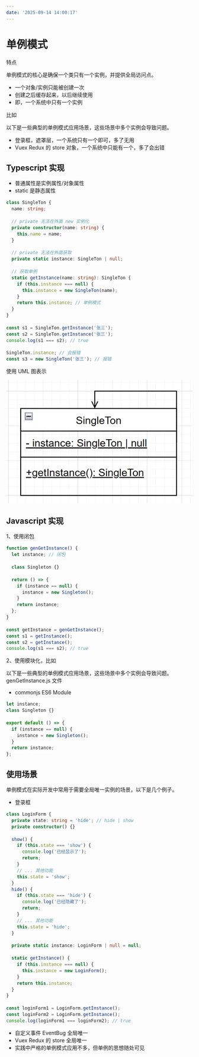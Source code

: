 ```yaml
---
date: '2025-09-14 14:00:17'
---
```


# 单例模式

特点

单例模式的核心是确保一个类只有一个实例，并提供全局访问点。

- 一个对象/实例只能被创建一次
- 创建之后缓存起来，以后继续使用
- 即，一个系统中只有一个实例

比如

以下是一些典型的单例模式应用场景，这些场景中多个实例会导致问题。

- 登录框，遮罩层，一个系统只有一个即可，多了无用
- Vuex Redux 的 store 对象，一个系统中只能有一个，多了会出错

## Typescript 实现

- 普通属性是实例属性/对象属性
- static 是静态属性

```ts
class SingleTon {
  name: string;

  // private 无法在外面 new 实例化
  private constructor(name: string) {
    this.name = name;
  }

  // private 无法在外面获取
  private static instance: SingleTon | null;

  // 获取单例
  static getInstance(name: string): SingleTon {
    if (this.instance === null) {
      this.instance = new SingleTon(name);
    }
    return this.instance; // 单例模式
  }
}

const s1 = SingleTon.getInstance('张三');
const s2 = SingleTon.getInstance('张三');
console.log(s1 === s2); // true

SingleTon.instance; // 会报错
const s3 = new SingleTon('张三'); // 报错
```

使用 UML 图表示

![alt text](./images/29511-01.png)

## Javascript 实现

1、使用闭包

```js
function genGetInstance() {
  let instance; // 闭包

  class Singleton {}

  return () => {
    if (instance == null) {
      instance = new Singleton();
    }
    return instance;
  };
}

const getInstance = genGetInstance();
const s1 = getInstance();
const s2 = getInstance();
console.log(s1 === s2); // true
```

2、使用模块化，比如

以下是一些典型的单例模式应用场景，这些场景中多个实例会导致问题。 genGetInstance.js 文件

- commonjs ES6 Module

```js
let instance;
class Singleton {}

export default () => {
  if (instance == null) {
    instance = new Singleton();
  }
  return instance;
};
```

## 使用场景

单例模式在实际开发中常用于需要全局唯一实例的场景，以下是几个例子。

- 登录框

```ts
class LoginForm {
  private state: string = 'hide'; // hide | show
  private constructor() {}

  show() {
    if (this.state === 'show') {
      console.log('已经显示了');
      return;
    }
    // ... 其他功能
    this.state = 'show';
  }
  hide() {
    if (this.state === 'hide') {
      console.log('已经隐藏了');
      return;
    }
    // ... 其他功能
    this.state = 'hide';
  }

  private static instance: LoginForm | null = null;

  static getInstance() {
    if (this.instance === null) {
      this.instance = new LoginForm();
    }
    return this.instance;
  }
}

const loginForm1 = LoginForm.getInstance();
const loginForm2 = LoginForm.getInstance();
console.log(loginForm1 === loginForm2); // true
```

- 自定义事件 EventBug 全局唯一
- Vuex Redux 的 store 全局唯一
- 实践中严格的单例模式应用不多，但单例的思想随处可见
